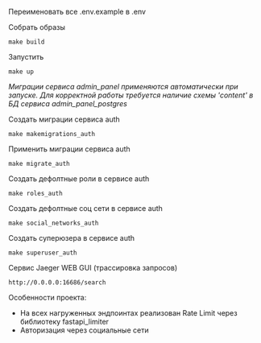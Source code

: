 Переименовать все .env.example в .env

Собрать образы
```shell
make build
```

Запустить
```shell
make up
```

_Миграции сервиса admin_panel применяются автоматически при запуске.
Для корректной работы требуется наличие схемы 'content' в БД сервиса admin_panel_postgres_


Создать миграции сервиса auth
```shell
make makemigrations_auth
```

Применить миграции сервиса auth
```shell
make migrate_auth
```

Создать дефолтные роли в сервисе auth
```shell
make roles_auth
```

Создать дефолтные соц сети в сервисе auth
```shell
make social_networks_auth
```

Создать суперюзера в сервисе auth
```shell
make superuser_auth
```


Сервис Jaeger WEB GUI (трассировка запросов)
```
http://0.0.0.0:16686/search
```



Особенности проекта:

- На всех нагруженных эндпоинтах реализован Rate Limit через библиотеку fastapi_limiter
- Авторизация через социальные сети